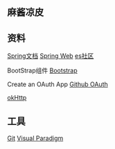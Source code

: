 ## 麻酱凉皮

## 资料
[Spring文档](https://spring.io/guides)
[Spring Web](https://spring.io/guides/gs/serving-web-content/)
[es社区](https://elasticsearch.cn/explore)

BootStrap组件
[Bootstrap](https://v3.bootcss.com/components/)

Create an OAuth App
[Github OAuth](https://docs.github.com/en/developers/apps/building-oauth-apps/creating-an-oauth-app)

[okHttp](https://square.github.io/okhttp/)
## 工具
[Git](https://git-scm.com/download)
[Visual Paradigm](https://www.visual-paradigm.com)
